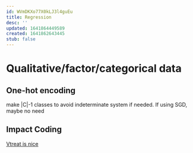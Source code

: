 ```yaml
---
id: WVmDKXo77X0kLJ3l4guEu
title: Regression
desc: ''
updated: 1641864449589
created: 1641862643445
stub: false
---
```


# Qualitative/factor/categorical data
## One-hot encoding
make |C|-1 classes to avoid indeterminate system if needed. If using SGD, maybe no need
## Impact Coding 
[Vtreat is nice](https://win-vector.com/2017/09/25/custom-level-coding-in-vtreat/)

